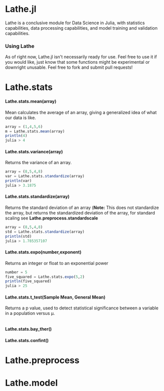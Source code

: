 # Lathe.jl
Lathe is a conclusive module for Data Science in Julia, with statistics capabilities, data processing capabilities, and model training and validation capabilities.
### Using Lathe
As of right now, Lathe.jl isn't necessarily ready for use. Feel free to use it if you would like, just know that some functions might be experimental or downright unusable. Feel free to fork and submit pull requests!
# Lathe.stats
#### Lathe.stats.mean(array)
Mean calculates the average of an array, giving a generalized idea of what our data is like.
```julia
array = (1,4,5,6)
m = Lathe.stats.mean(array)
println(4)
julia > 4
```
#### Lathe.stats.variance(array)
Returns the variance of an array.
```julia
array = (8,5,4,8)
var = Lathe.stats.standardize(array)
println(var)
julia > 3.1875
```
#### Lathe.stats.standardize(array)
Returns the standard deviation of an array (**Note:** This does not standardize the array, but returns the standardized deviation of the array, for standard scaling see **Lathe.preprocess.standardscale**
```julia
array = (8,5,4,8)
std = Lathe.stats.standardize(array)
println(std)
julia > 1.785357107
```
#### Lathe.stats.expo(number,exponent)
Returns an integer or float to an exponential power
```julia
number = 5
five_squared = Lathe.stats.expo(5,2)
println(five_squared)
julia > 25
```
#### Lathe.stats.t_test(Sample Mean, General Mean)
Returns a p value, used to detect statistical significance between a variable in a population versus μ.
```julia
```
#### Lathe.stats.bay_ther()

#### Lathe.stats.confint()
# Lathe.preprocess
# Lathe.model
